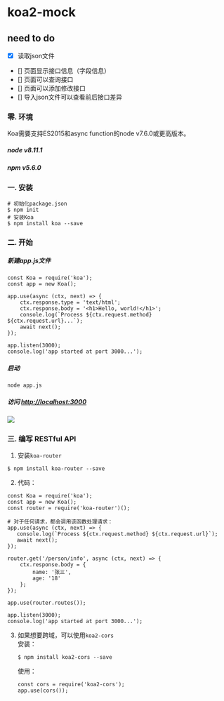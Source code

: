 # koa2-mock

## need to do ##
- [x] 读取json文件
- [] 页面显示接口信息（字段信息）
- [] 页面可以查询接口
- [] 页面可以添加修改接口
- [] 导入json文件可以查看前后接口差异

### 零. 环境
Koa需要支持ES2015和async function的node v7.6.0或更高版本。
##### node v8.11.1
##### npm v5.6.0

### 一. 安装
```
# 初始化package.json
$ npm init
# 安装Koa
$ npm install koa --save
```
### 二. 开始
##### 新建app.js文件
```
const Koa = require('koa');
const app = new Koa();

app.use(async (ctx, next) => {
    ctx.response.type = 'text/html';
    ctx.response.body = '<h1>Hello, world!</h1>';
    console.log(`Process ${ctx.request.method} ${ctx.request.url}...`);
    await next();
});

app.listen(3000);
console.log('app started at port 3000...');
```

##### 启动
```
node app.js
```
##### 访问 [http://localhost:3000](http://localhost:3000)
![](https://user-gold-cdn.xitu.io/2018/4/28/1630c367af6761b5?w=1215&h=184&f=png&s=61801)

### 三. 编写 RESTful API
1. 安装`koa-router`
```
$ npm install koa-router --save
```
2. 代码：
```
const Koa = require('koa');
const app = new Koa();
const router = require('koa-router')();

# 对于任何请求，都会调用该函数处理请求：
app.use(async (ctx, next) => {
   console.log(`Process ${ctx.request.method} ${ctx.request.url}`);
   await next();
});

router.get('/person/info', async (ctx, next) => {
    ctx.response.body = {
        name: '张三',
        age: '18'
    };
});

app.use(router.routes());

app.listen(3000);
console.log('app started at port 3000...');
```
3. 如果想要跨域，可以使用`koa2-cors`  
    安装：  
    ```
    $ npm install koa2-cors --save
    ```  
    使用：  
    ```
    const cors = require('koa2-cors');
    app.use(cors());
    ```
